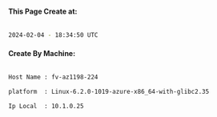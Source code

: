 
   
#### This Page Create at:

```bash

2024-02-04 - 18:34:50 UTC

```

#### Create By Machine:

```bash

Host Name : fv-az1198-224

platform  : Linux-6.2.0-1019-azure-x86_64-with-glibc2.35

Ip Local  : 10.1.0.25

```

